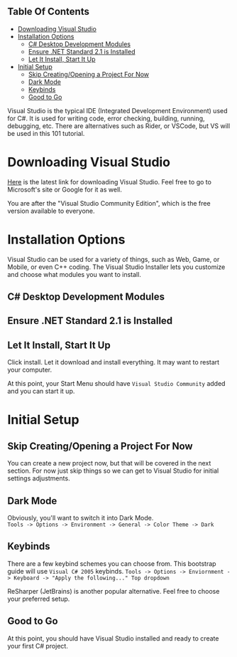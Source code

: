 <!-- START doctoc generated TOC please keep comment here to allow auto update -->
<!-- DON'T EDIT THIS SECTION, INSTEAD RE-RUN doctoc TO UPDATE -->
## Table Of Contents

- [Downloading Visual Studio](#downloading-visual-studio)
- [Installation Options](#installation-options)
  - [C&#035; Desktop Development Modules](#c-desktop-development-modules)
  - [Ensure .NET Standard 2.1 is Installed](#ensure-net-standard-21-is-installed)
  - [Let It Install, Start It Up](#let-it-install-start-it-up)
- [Initial Setup](#initial-setup)
  - [Skip Creating/Opening a Project For Now](#skip-creatingopening-a-project-for-now)
  - [Dark Mode](#dark-mode)
  - [Keybinds](#keybinds)
  - [Good to Go](#good-to-go)

<!-- END doctoc generated TOC please keep comment here to allow auto update -->

Visual Studio is the typical IDE (Integrated Development Environment) used for C#.  It is used for writing code, error checking, building, running, debugging, etc.  There are alternatives such as Rider, or VSCode, but VS will be used in this 101 tutorial.

# Downloading Visual Studio
[Here](https://visualstudio.microsoft.com/downloads/) is the latest link for downloading Visual Studio.  Feel free to go to Microsoft's site or Google for it as well.

You are after the "Visual Studio Community Edition", which is the free version available to everyone.

# Installation Options
Visual Studio can be used for a variety of things, such as Web, Game, or Mobile, or even C++ coding.  The Visual Studio Installer lets you customize and choose what modules you want to install. 
## C# Desktop Development Modules

## Ensure .NET Standard 2.1 is Installed

## Let It Install, Start It Up
Click install.  Let it download and install everything.  It may want to restart your computer.  

At this point, your Start Menu should have `Visual Studio Community` added and you can start it up.

# Initial Setup
## Skip Creating/Opening a Project For Now
You can create a new project now, but that will be covered in the next section.  For now just skip things so we can get to Visual Studio for initial settings adjustments.

## Dark Mode
Obviously, you'll want to switch it into Dark Mode.  
```Tools -> Options -> Environment -> General -> Color Theme -> Dark```

## Keybinds
There are a few keybind schemes you can choose from.  This bootstrap guide will use `Visual C# 2005` keybinds.
```Tools -> Options -> Enviornment -> Keyboard -> "Apply the following..." Top dropdown```

ReSharper (JetBrains) is another popular alternative.  Feel free to choose your preferred setup.

## Good to Go
At this point, you should have Visual Studio installed and ready to create your first C# project.